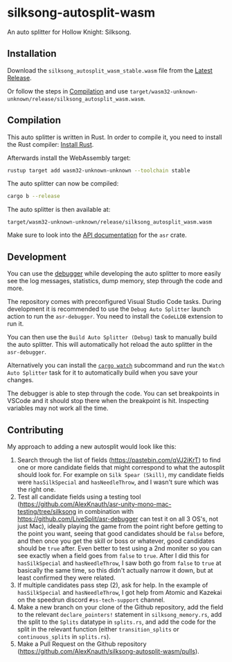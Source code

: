 # silksong-autosplit-wasm

An auto splitter for Hollow Knight: Silksong.

## Installation

Download the `silksong_autosplit_wasm_stable.wasm` file from the [Latest Release](https://github.com/AlexKnauth/silksong-autosplit-wasm/releases/latest).

Or follow the steps in [Compilation](#compilation) and use `target/wasm32-unknown-unknown/release/silksong_autosplit_wasm.wasm`.

## Compilation

This auto splitter is written in Rust. In order to compile it, you need to
install the Rust compiler: [Install Rust](https://www.rust-lang.org/tools/install).

Afterwards install the WebAssembly target:
```sh
rustup target add wasm32-unknown-unknown --toolchain stable
```

The auto splitter can now be compiled:
```sh
cargo b --release
```

The auto splitter is then available at:
```
target/wasm32-unknown-unknown/release/silksong_autosplit_wasm.wasm
```

Make sure to look into the [API documentation](https://livesplit.org/asr/asr/) for the `asr` crate.

## Development

You can use the [debugger](https://github.com/LiveSplit/asr-debugger) while
developing the auto splitter to more easily see the log messages, statistics,
dump memory, step through the code and more.

The repository comes with preconfigured Visual Studio Code tasks. During
development it is recommended to use the `Debug Auto Splitter` launch action to
run the `asr-debugger`. You need to install the `CodeLLDB` extension to run it.

You can then use the `Build Auto Splitter (Debug)` task to manually build the
auto splitter. This will automatically hot reload the auto splitter in the
`asr-debugger`.

Alternatively you can install the [`cargo
watch`](https://github.com/watchexec/cargo-watch?tab=readme-ov-file#install)
subcommand and run the `Watch Auto Splitter` task for it to automatically build
when you save your changes.

The debugger is able to step through the code. You can set breakpoints in VSCode
and it should stop there when the breakpoint is hit. Inspecting variables may
not work all the time.

## Contributing

My approach to adding a new autosplit would look like this:
1. Search through the list of fields (https://pastebin.com/qVJ2iKrT) to find one or more candidate fields that might correspond to what the autosplit should look for. For example on `Silk Spear (Skill)`, my candidate fields were `hasSilkSpecial` and `hasNeedleThrow`, and I wasn't sure which was the right one.
2. Test all candidate fields using a testing tool (https://github.com/AlexKnauth/asr-unity-mono-mac-testing/tree/silksong in combination with https://github.com/LiveSplit/asr-debugger can test it on all 3 OS's, not just Mac), ideally playing the game from the point right before getting to the point you want, seeing that good candidates should be `false` before, and then once you get the skill or boss or whatever, good candidates should be `true` after. Even better to test using a 2nd moniter so you can see exactly when a field goes from `false` to `true`. After I did this for `hasSilkSpecial` and `hasNeedleThrow`, I saw both go from `false` to `true` at basically the same time, so this didn't actually narrow it down, but at least confirmed they were related.
3. If multiple candidates pass step (2), ask for help. In the example of `hasSilkSpecial` and `hasNeedleThrow`, I got help from Atomic and Kazekai on the speedrun discord `#ss-tech-support` channel.
4. Make a new branch on your clone of the Github repository, add the field to the relevant `declare_pointers!` statement in `silksong_memory.rs`, add the split to the `Splits` datatype in `splits.rs`, and add the code for the split in the relevant function (either `transition_splits` or `continuous_splits` in `splits.rs`).
5. Make a Pull Request on the Github repository (https://github.com/AlexKnauth/silksong-autosplit-wasm/pulls).
